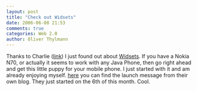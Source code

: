 ```yaml
---
layout: post
title: "Check out Widsets"
date: 2006-06-08 21:53
comments: true
categories: Web 2.0
author: Oliver Thylmann
---
```



Thanks to Charlie ([link](http://cognections.typepad.com/lifeblog/2006/06/widsets_mobile_.html)) I just found out about [Widsets](https://www.widsets.com). If you have a Nokia N70, or actually it seems to work with any Java Phone, then go right ahead and get this little puppy for your mobile phone. I just started with it and am already enjoying myself. [here](http://blog.widsets.com/widsets/2006/06/widsets_is_on_t.html) you can find the launch message from their own blog. They just started on the 6th of this month. Cool.



